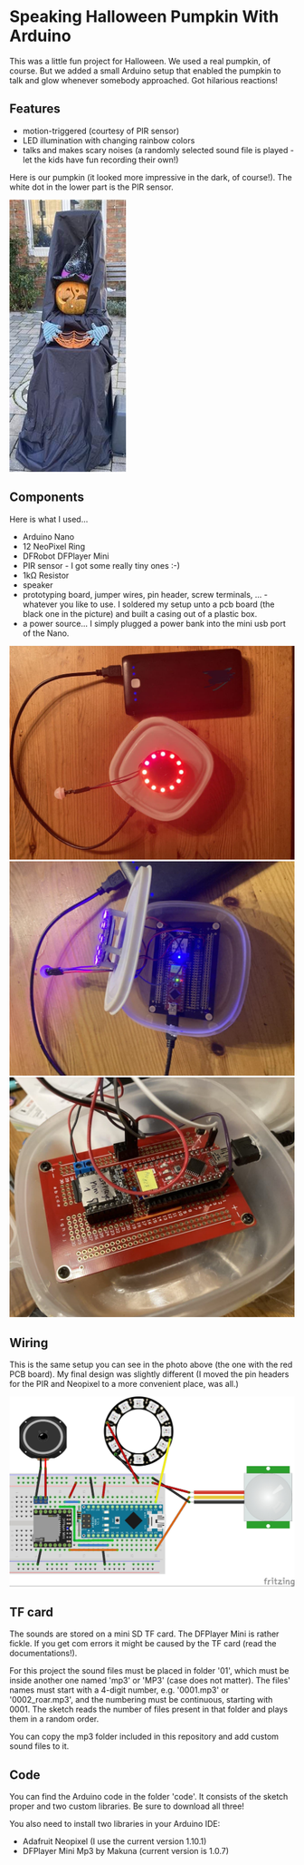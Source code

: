 # Speaking Halloween Pumpkin With Arduino
This was a little fun project for Halloween. We used a real pumpkin, of course. But we added a small Arduino setup that enabled the pumpkin to talk and glow whenever somebody approached. Got hilarious reactions!

## Features
* motion-triggered (courtesy of PIR sensor)
* LED illumination with changing rainbow colors
* talks and makes scary noises (a randomly selected sound file is played - let the kids have fun recording their own!)

Here is our pumpkin (it looked more impressive in the dark, of course!). The white dot in the lower part is the PIR sensor.

![Our pumpkin](info/image3.jpg)

## Components
Here is what I used...

* Arduino Nano
* 12 NeoPixel Ring
* DFRobot DFPlayer Mini
* PIR sensor - I got some really tiny ones :-)
* 1kΩ Resistor
* speaker
* prototyping board, jumper wires, pin header, screw terminals, ... - whatever you like to use. I soldered my setup unto a pcb board (the black one in the picture) and built a casing out of a plastic box.
* a power source... I simply plugged a power bank into the mini usb port of the Nano.

![wiring](info/image1.jpg)
![wiring](info/image2.jpg)
![wiring](info/image4.jpg)

## Wiring
This is the same setup you can see in the photo above (the one with the red PCB board). My final design was slightly different (I moved the pin headers for the PIR and Neopixel to a more convenient place, was all.)

![wiring](info/pumpkin_assembly.jpg)

## TF card
The sounds are stored on a mini SD TF card. The DFPlayer Mini is rather fickle. If you get com errors it might be caused by the TF card (read the documentations!).

For this project the sound files must be placed in folder '01', which must be inside another one named 'mp3' or 'MP3' (case does not matter). The files' names must start with a 4-digit number, e.g. '0001.mp3' or '0002_roar.mp3', and the numbering must be continuous, starting with 0001. The sketch reads the number of files present in that folder and plays them in a random order.

You can copy the mp3 folder included in this repository and add custom sound files to it.

## Code
You can find the Arduino code in the folder 'code'. It consists of the sketch proper and two custom libraries. Be sure to download all three!

You also need to install two libraries in your Arduino IDE:
* Adafruit Neopixel (I use the current version 1.10.1)
* DFPlayer Mini Mp3 by Makuna (current version is 1.0.7)
